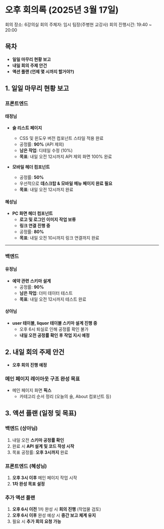 # 오후 회의록 (2025년 3월 17일)

회의 장소: 6강의실
회의 주체자: 임시 팀장(주병현 교강사)
회의 진행시간: 19:40 ~ 20:00

## 목차

- **일일 마무리 현황 보고**
- **내일 회의 주제 안건**
- **액션 플랜 (언제 몇 시까지 할거야?)**

## 1. 일일 마무리 현황 보고

### 프론트엔드

#### 태정님

- **술 리스트 페이지**

  - CSS 및 윈도우 버전 컴포넌트 스타일 적용 완료
  - 공정률: **90%** (API 제외)
  - **남은 작업**: 디테일 수정 (10%)
  - **목표**: 내일 오전 12시까지 API 제외 화면 100% 완료

- **모바일 헤더 컴포넌트**
  - 공정률: **50%**
  - 우선적으로 **데스크탑 & 모바일 메뉴 페이지 완료 필요**
  - **목표**: 내일 오전 12시까지 완료

#### 혜성님

- **PC 화면 헤더 컴포넌트**
  - **로고 및 로그인 이미지 작업 보류**
  - **링크 연결 진행 중**
  - 공정률: **80%**
  - **목표**: 내일 오전 10시까지 링크 연결까지 완료

---

### 백엔드

#### 유정님

- **예약 관련 스키마 설계**
  - 공정률: **90%**
  - **남은 작업**: 더미 데이터 테스트
  - **목표**: 내일 오전 12시까지 테스트 완료

#### 상아님

- **user 테이블, liquor 테이블 스키마 설계 진행 중**
  - 오후 6시 퇴실로 인해 공정률 확인 불가
  - **내일 오전 공정률 확인 후 작업 지시 예정**

## 2. 내일 회의 주제 안건

- **오후 회의 진행 예정**

### 메인 페이지 레이아웃 구조 완성 목표

- 메인 페이지 화면 **픽스**
  - 카테고리 순서 정리 (오늘의 술, About 컴포넌트 등)

## 3. 액션 플랜 (일정 및 목표)

### 백엔드 (상아님)

1. 내일 오전 **스키마 공정률 확인**
2. 완료 시 **API 설계 및 코드 작성 시작**
3. 목표 공정률: **오후 3시까지** 완료

### 프론트엔드 (혜성님)

1. **오후 3시 이후** 메인 페이지 작업 시작
2. **1차 완성 목표 설정**

### 추가 액션 플랜

1. **오후 6시 이전** 1차 완성 시 **회의 진행** (작업물 검토)
2. **오후 6시 이후** 완성 예상 시 **중간 보고 체계 유지**
3. 필요 시 **추가 회의 요청 가능**
